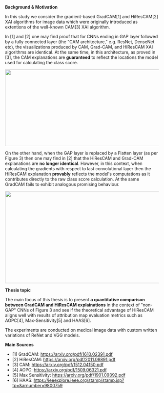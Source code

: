 **Background & Motivation**

In this study we consider the gradient-based GradCAM[1] and HiResCAM[2] XAI algorithms for image data which were originally introduced as extentions of the well-known CAM[3] XAI algorithm.

In [1] and [2] one may find proof that for CNNs ending in GAP layer followed by a fully connected layer (the "CAM architecture," e.g. ResNet, DenseNet etc), 
the visualizations produced by CAM, Grad-CAM, and HiResCAM XAI algorithms are identical. At the same time, in this architecture, as proved in [3], the CAM explanations are **guaranteed** to reflect the locations the model used for calculating the class score.

<p align="center">
     <img src="https://user-images.githubusercontent.com/55101427/218502267-04f955ad-583f-471d-b9fe-8a6176f9918f.png" height="250" width="550" />
   </p>

On the other hand, when the GAP layer is replaced by a Flatten layer (as per Figure 3) then one may find in [2] that the HiResCAM and Grad-CAM explanations are **no longer identical**. However, in this context, when calculating the gradients with respect to last convolutional layer then the HiResCAM explanation **provably** reflects the model's computations as it contributes directly to the raw class score calculation. At the same GradCAM fails to exhibit analogous promising behaviour.

<p align="center">
     <img src="https://user-images.githubusercontent.com/55101427/218503517-dbc6f754-d487-4382-a5b4-ab48ef9a6552.png" height="300" width="550" />
   </p>

**Thesis topic**

The main focus of this thesis is to present **a quantitative comparison between GradCAM and HiResCAM explainations** in the context of "non-GAP" CNNs of Figure 3 and see if the theoretical advantage of HiResCAM aligns well with results of attribution map evaluation metrics such as AOPC[4], Max-Sensitivity[5] and HAAS[6].

The experiments are conducted on medical image data with custom written variations of ReNet and VGG models.

**Main Sources**
  - [1] GradCAM: https://arxiv.org/pdf/1610.02391.pdf
  - [2] HiResCAM: https://arxiv.org/pdf/2011.08891.pdf
  - [3] CAM: https://arxiv.org/pdf/1512.04150.pdf
  - [4] AOPC: https://arxiv.org/pdf/1509.06321.pdf
  - [5] Max Sensitivity: https://arxiv.org/pdf/1901.09392.pdf
  - [6] HAAS: https://ieeexplore.ieee.org/stamp/stamp.jsp?tp=&arnumber=9800759
